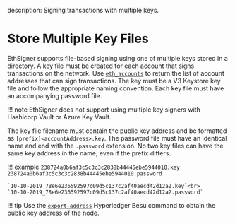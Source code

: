description: Signing transactions with multiple keys.
<!--- END of page meta data -->

# Store Multiple Key Files

EthSigner supports file-based signing using one of multiple keys stored in a directory. A key file must be created for each account that signs transactions on the network. Use [`eth_accounts`](../Make-Transactions.md##eth_accounts) to return the list of account addresses that can sign transactions. The key must be a V3 Keystore key file and follow the appropriate naming convention. Each key file must have an accompanying password file.

!!! note
    EthSigner does not support using multiple key signers with Hashicorp Vault or Azure Key Vault.

The key file filename must contain the public key address and be formatted as `[prefix]<accountAddress>.key`. The password file must have an identical name and end with the `.password` extension. No two key files can have the same key address in the name, even if the prefix differs.

!!! example
    `238724a0b6af3c5c3c3c2838b44445ebe5944010.key`<br>
    `238724a0b6af3c5c3c3c2838b44445ebe5944010.password`

    `10-10-2019_78e6e236592597c09d5c137c2af40aecd42d12a2.key`<br>
    `10-10-2019_78e6e236592597c09d5c137c2af40aecd42d12a2.password`
    
!!! tip
    Use the [`export-address`](https://besu.hyperledger.org/en/latest/Reference/CLI/CLI-Subcommands/#export-address) Hyperledger Besu command to obtain the public key address of the node. 